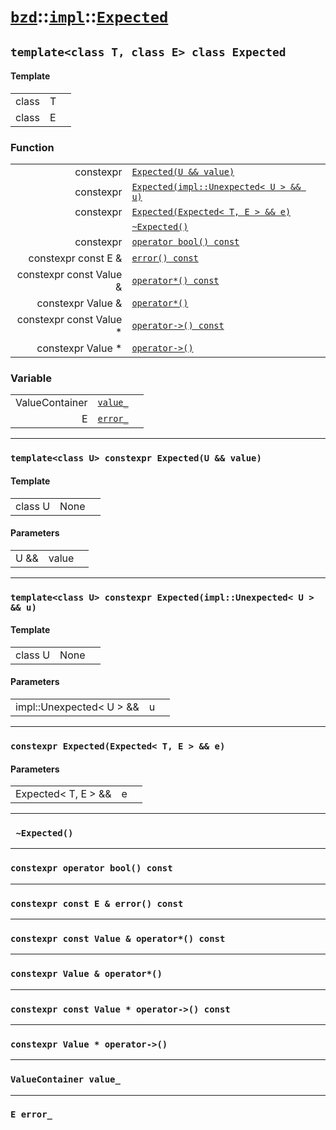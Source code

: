 # [`bzd`](../../../index.md)::[`impl`](../../index.md)::[`Expected`](../index.md)

## `template<class T, class E> class Expected`

#### Template
||||
|---:|:---|:---|
|class|T||
|class|E||
### Function
||||
|---:|:---|:---|
|constexpr|[`Expected(U && value)`](.)||
|constexpr|[`Expected(impl::Unexpected< U > && u)`](.)||
|constexpr|[`Expected(Expected< T, E > && e)`](.)||
||[`~Expected()`](.)||
|constexpr|[`operator bool() const`](.)||
|constexpr const E &|[`error() const`](.)||
|constexpr const Value &|[`operator*() const`](.)||
|constexpr Value &|[`operator*()`](.)||
|constexpr const Value *|[`operator->() const`](.)||
|constexpr Value *|[`operator->()`](.)||
### Variable
||||
|---:|:---|:---|
|ValueContainer|[`value_`](.)||
|E|[`error_`](.)||
------
### `template<class U> constexpr Expected(U && value)`

#### Template
||||
|---:|:---|:---|
|class U|None||
#### Parameters
||||
|---:|:---|:---|
|U &&|value||
------
### `template<class U> constexpr Expected(impl::Unexpected< U > && u)`

#### Template
||||
|---:|:---|:---|
|class U|None||
#### Parameters
||||
|---:|:---|:---|
|impl::Unexpected< U > &&|u||
------
### `constexpr Expected(Expected< T, E > && e)`

#### Parameters
||||
|---:|:---|:---|
|Expected< T, E > &&|e||
------
### ` ~Expected()`

------
### `constexpr operator bool() const`

------
### `constexpr const E & error() const`

------
### `constexpr const Value & operator*() const`

------
### `constexpr Value & operator*()`

------
### `constexpr const Value * operator->() const`

------
### `constexpr Value * operator->()`

------
### `ValueContainer value_`

------
### `E error_`

